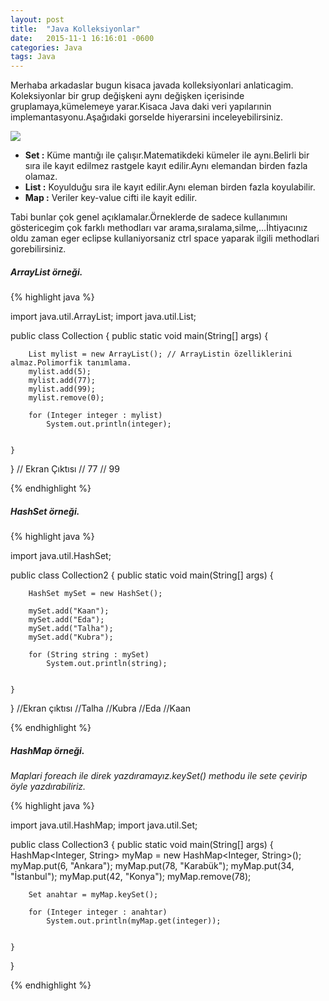 ```yaml
---
layout: post
title:  "Java Kolleksiyonlar"
date:   2015-11-1 16:16:01 -0600
categories: Java
tags: Java
---
```



Merhaba arkadaslar bugun kisaca javada kolleksiyonlari anlaticagim.
Koleksiyonlar bir grup değişkeni aynı değişken içerisinde gruplamaya,kümelemeye yarar.Kisaca Java daki veri yapılarınin implemantasyonu.Aşağıdaki gorselde hiyerarsini inceleyebilirsiniz.

![](../../images/collection.jpg)

* **Set :** Küme mantığı ile çalışır.Matematikdeki kümeler ile aynı.Belirli bir sıra ile kayıt edilmez rastgele kayıt edilir.Aynı elemandan birden fazla olamaz.
* **List :** Koyulduğu sıra ile kayıt edilir.Aynı eleman birden fazla koyulabilir.
* **Map :** Veriler key-value cifti ile kayit edilir.

Tabi bunlar çok genel açıklamalar.Örneklerde de sadece kullanımını göstericegim çok farklı methodları var arama,sıralama,silme,…İhtiyacınız oldu zaman eger eclipse kullaniyorsaniz ctrl space yaparak ilgili methodlari gorebilirsiniz.

##### **ArrayList örneği.**


{% highlight java %}

import java.util.ArrayList;
import java.util.List;

public class Collection {
	public static void main(String[] args) {

		List mylist = new ArrayList(); // ArrayListin özelliklerini almaz.Polimorfik tanımlama.											
		mylist.add(5);
		mylist.add(77);
		mylist.add(99);
		mylist.remove(0);

		for (Integer integer : mylist)
			System.out.println(integer);


	}
}
// Ekran Çıktısı
// 77
// 99

{% endhighlight %}

##### **HashSet örneği.**


{% highlight java %}


import java.util.HashSet;

public class Collection2 {
	public static void main(String[] args) {

		HashSet mySet = new HashSet();

		mySet.add("Kaan");
		mySet.add("Eda");
		mySet.add("Talha");
		mySet.add("Kubra");

		for (String string : mySet)
			System.out.println(string);


	}

}
//Ekran çıktısı
//Talha
//Kubra
//Eda
//Kaan

{% endhighlight %}

##### **HashMap örneği.**

_Maplari foreach ile direk yazdıramayız.keySet() methodu ile sete çevirip öyle yazdırabiliriz._

{% highlight java %}

import java.util.HashMap;
import java.util.Set;

public class Collection3 {
	public static void main(String[] args) {
		HashMap<Integer, String> myMap = new HashMap<Integer, String>();
		myMap.put(6, "Ankara");
		myMap.put(78, "Karabük");
		myMap.put(34, "İstanbul");
		myMap.put(42, "Konya");
		myMap.remove(78);

		Set anahtar = myMap.keySet();

		for (Integer integer : anahtar)
			System.out.println(myMap.get(integer));


	}
}

{% endhighlight %}
